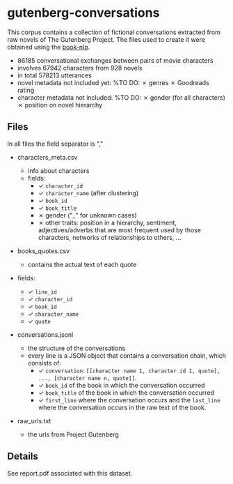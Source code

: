 # gutenberg-conversations
This corpus contains a collection of fictional conversations extracted from raw novels of The Gutenberg Project.
The files used to create it were obtained using the [book-nlp](https://github.com/dbamman/book-nlp).

- 86185 conversational exchanges between pairs of movie characters
- involves 67942 characters from 928 novels
- in total 578213 utterances
- novel metadata not included yet: %TO DO:
	✗ genres
	✗ Goodreads rating
- character metadata not included: %TO DO:
	✗ gender (for all characters)
	✗ position on novel hierarchy

## Files

In all files the field separator is ","

- characters_meta.csv
	- info about characters
	- fields:
		- ✓ `character_id`
		- ✓ `character_name` (after clustering)
		- ✓ `book_id`
		- ✓ `book_title`
		- ✗ gender ("_" for unknown cases)
		- ✗ other traits: position in a hierarchy, sentiment, adjectives/adverbs that are most frequent used by those characters, networks of relationships to others, ...

- books_quotes.csv
	- contains the actual text of each quote
- fields:
	- ✓ `line_id`
	- ✓ `character_id`
	- ✓ `book_id`
	- ✓ `character_name`
	- ✓ `quote`

- conversations.jsonl
	- the structure of the conversations
	- every line is a JSON object that contains a conversation chain, which consists of:
		- ✓ `conversation`: `[[character name 1, character id 1, quote], ..., [character name n, quote]]`. 
		- ✓ `book_id` of the book in which the conversation occurred
		- ✓ `book_title`  of the book in which the conversation occurred
		- ✓ `first_line` where the conversation occurs and the `last_line` where the conversation occurs in the raw text of the book.
- raw_urls.txt
	- the urls from Project Gutenberg

## Details
See report.pdf associated with this dataset.

